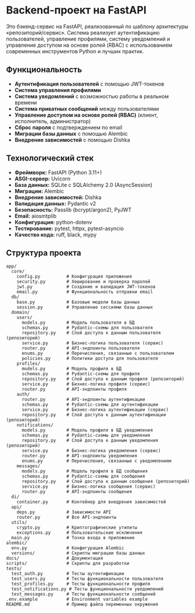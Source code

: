 # Backend-проект на FastAPI

Это бэкенд-сервис на FastAPI, реализованный по шаблону архитектуры «репозиторий/сервис». Система реализует аутентификацию пользователей, управление профилями, систему уведомлений и управление доступом на основе ролей (RBAC) с использованием современных инструментов Python и лучших практик.

## Функциональность

*   **Аутентификация пользователей** с помощью JWT-токенов
*   **Система управления профилями**
*   **Система уведомлений** с возможностью работы в реальном времени
*   **Система приватных сообщений** между пользователями
*   **Управление доступом на основе ролей (RBAC)** (клиент, исполнитель, администратор)
*   **Сброс пароля** с подтверждением по email
*   **Миграции базы данных** с помощью Alembic
*   **Внедрение зависимостей** с помощью Dishka

## Технологический стек

*   **Фреймворк:** FastAPI (Python 3.11+)
*   **ASGI-сервер:** Uvicorn
*   **База данных:** SQLite с SQLAlchemy 2.0 (AsyncSession)
*   **Миграции:** Alembic
*   **Внедрение зависимостей:** Dishka
*   **Валидация данных:** Pydantic v2
*   **Безопасность:** Passlib (bcrypt/argon2), PyJWT
*   **Email:** aiosmtplib
*   **Конфигурация:** python-dotenv
*   **Тестирование:** pytest, httpx, pytest-asyncio
*   **Качество кода:** ruff, black, mypy

## Структура проекта

```
app/
  core/
    config.py          # Конфигурация приложения
    security.py        # Хеширование и проверка паролей
    jwt.py             # Создание и валидация JWT-токенов
    email.py           # Функциональность отправки email
  db/
    base.py            # Базовые модели базы данных
    session.py         # Управление сессиями базы данных
  domain/
    users/
      models.py        # Модель пользователя в БД
      schemas.py       # Pydantic-схемы для пользователя
      repository.py    # Слой доступа к данным пользователя (репозиторий)
      service.py       # Бизнес-логика пользователя (сервис)
      router.py        # API-эндпоинты пользователя
      enums.py         # Перечисления, связанные с пользователем
      policies.py      # Политики доступа для пользователя
    profiles/
      models.py        # Модель профиля в БД
      schemas.py       # Pydantic-схемы для профиля
      repository.py    # Слой доступа к данным профиля (репозиторий)
      service.py       # Бизнес-логика профиля (сервис)
      router.py        # API-эндпоинты профиля
    auth/
      router.py        # API-эндпоинты аутентификации
      schemas.py       # Pydantic-схемы для аутентификации
      service.py       # Бизнес-логика аутентификации (сервис)
      repository.py    # Слой доступа к данным аутентификации (репозиторий)
    notifications/
      models.py        # Модель профиля в БД уведомления
      schemas.py       # Pydantic-схемы для уведомления
      repository.py    # Слой доступа к данным уведомления (репозиторий)
      service.py       # Бизнес-логика уведомления (сервис)
      router.py        # API-эндпоинты уведомления
      enums.py         # Перечисления, связанные с уведомлением
    messages/
      models.py        # Модель профиля в БД сообщения
      schemas.py       # Pydantic-схемы для сообщения
      repository.py    # Слой доступа к данным сообщения (репозиторий)
      service.py       # Бизнес-логика сообщения (сервис)
      router.py        # API-эндпоинты сообщения
  di/
    container.py       # Контейнер для внедрения зависимостей
  api/
    deps.py            # Зависимости API
    router.py          # Все API-эндпоинты 
  utils/
    crypto.py          # Криптографические утилиты
    exceptions.py      # Пользовательские исключения
  main.py              # Точка входа в приложение
alembic/
  env.py               # Конфигурация Alembic
  versions/            # Скрипты миграции базы данных
docs/                  # Документация
scripts/               # Скрипты для разработки
tests/
  test_auth.py         # Тесты аутентификации
  test_users.py        # Тесты функциональности пользователя
  test_profiles.py     # Тесты функциональности профиля
  test_notifications.py # Тесты функциональности уведомлений
  test_messages.py     # Тесты функциональности сообщений
.env.example           # Environment variables example
README.md              # Пример файла переменных окружения
```

